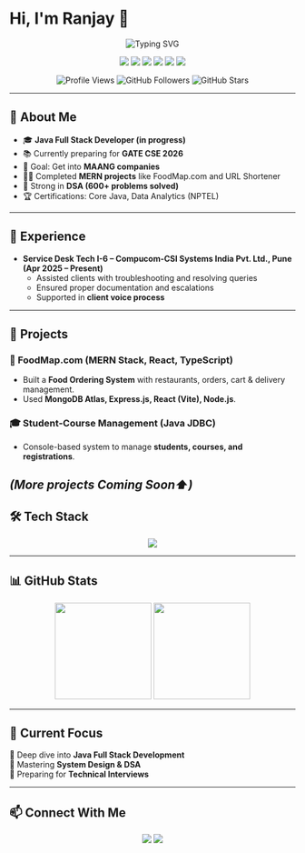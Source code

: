 # Hi, I'm Ranjay 👋
<p align="center">
  <img src="https://readme-typing-svg.herokuapp.com?font=Courier+New&size=24&duration=4000&color=00FF00&center=true&vCenter=true&lines=Full+Stack+Java+Developer;Aspiring+Software+Engineer;DSA+Enthusiast;Lifelong+Learner" alt="Typing SVG" />
</p>  

<p align="center">
  <img src="https://img.shields.io/badge/Java-FE0000?style=for-the-badge&logo=openjdk&logoColor=white"/>
  <img src="https://img.shields.io/badge/React-20232A?style=for-the-badge&logo=react&logoColor=61DAFB"/>
  <img src="https://img.shields.io/badge/TypeScript-007ACC?style=for-the-badge&logo=typescript&logoColor=white"/>
  <img src="https://img.shields.io/badge/MongoDB-4EA94B?style=for-the-badge&logo=mongodb&logoColor=white"/>
  <img src="https://img.shields.io/badge/SQL-025E8C?style=for-the-badge&logo=postgresql&logoColor=white"/>
  <img src="https://img.shields.io/badge/GitHub-181717?style=for-the-badge&logo=github&logoColor=white"/>
</p>
<p align="center">
  <img src="https://komarev.com/ghpvc/?username=ranjay24&color=blueviolet&style=flat-square" alt="Profile Views" />
  <img src="https://img.shields.io/github/followers/ranjay24?label=Followers&style=flat&color=success" alt="GitHub Followers" />
  <img src="https://img.shields.io/github/stars/ranjay24?label=Stars&style=flat&color=yellow" alt="GitHub Stars" />
</p>

---

## 🚀 About Me  
- 🎓 **Java Full Stack Developer (in progress)**  
- 📚 Currently preparing for **GATE CSE 2026**  
- 🎯 Goal: Get into **MAANG companies**  
- 👨‍💻 Completed **MERN projects** like FoodMap.com and URL Shortener  
- 🧩 Strong in **DSA (600+ problems solved)**  
- 🏆 Certifications: Core Java, Data Analytics (NPTEL)  

---

## 💼 Experience  
- **Service Desk Tech I-6 – Compucom-CSI Systems India Pvt. Ltd., Pune (Apr 2025 – Present)**  
   - Assisted clients with troubleshooting and resolving queries  
   - Ensured proper documentation and escalations  
   - Supported in **client voice process**  

---

## 📌 Projects  

### 🍔 FoodMap.com (MERN Stack, React, TypeScript)  
- Built a **Food Ordering System** with restaurants, orders, cart & delivery management.  
- Used **MongoDB Atlas, Express.js, React (Vite), Node.js**.  

### 🎓 Student-Course Management (Java JDBC)  
- Console-based system to manage **students, courses, and registrations**.  

*(More projects Coming Soon⬆️)*  
---

## 🛠️ Tech Stack  

<p align="center">
  <img src="https://skillicons.dev/icons?i=java,react,typescript,nodejs,express,mongodb,html,css,javascript,git,github,mysql,hibernate,postgres,tailwind"/>
</p>

---

## 📊 GitHub Stats  

<p align="center">
  <img src="https://github-readme-stats.vercel.app/api?username=ranjay24&show_icons=true&theme=dark" height="170"/>  
  <img src="https://github-readme-stats.vercel.app/api/top-langs/?username=ranjay24&layout=compact&theme=dark" height="170"/>
</p>

---

## 🎯 Current Focus  
🔹 Deep dive into **Java Full Stack Development**  
🔹 Mastering **System Design & DSA**  
🔹 Preparing for **Technical Interviews**  

---

## 📫 Connect With Me  

<p align="center">
  <a href="https://github.com/ranjay24"><img src="https://img.shields.io/badge/GitHub-ranjay24-181717?style=for-the-badge&logo=github"/></a>
  <a href="https://www.linkedin.com/in/ranjay-devendra-singh"><img src="https://img.shields.io/badge/LinkedIn-Ranjay-blue?style=for-the-badge&logo=linkedin"/></a>
</p>
